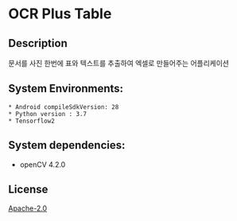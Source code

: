 # OCR Plus Table

## Description

<p>문서를 사진 한번에 표와 텍스트를 추출하여 엑셀로 만들어주는 어플리케이션</p>

## System Environments:

	* Android compileSdkVersion: 28
	* Python version : 3.7
	* Tensorflow2

## System dependencies:

  * openCV 4.2.0
  
## License
[Apache-2.0](https://choosealicense.com/licenses/apache-2.0/)
